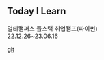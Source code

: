 ## Today I Learn

멀티캠퍼스 풀스택 취업캠프(파이썬)<br>
22.12.26~23.06.16<br>

[git](https://github.com/nihelv/TIL/blob/main/1.%20git.md#git)
